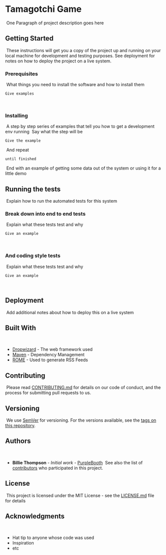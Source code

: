 # Tamagotchi Game
​
One Paragraph of project description goes here
​
## Getting Started
​
These instructions will get you a copy of the project up and running on your local machine for development and testing purposes. See deployment for notes on how to deploy the project on a live system.
​
### Prerequisites
​
What things you need to install the software and how to install them
​
```
Give examples
```
​
### Installing
​
A step by step series of examples that tell you how to get a development env running
​
Say what the step will be
​
```
Give the example
```
​
And repeat
​
```
until finished
```
​
End with an example of getting some data out of the system or using it for a little demo
​
## Running the tests
​
Explain how to run the automated tests for this system
​
### Break down into end to end tests
​
Explain what these tests test and why
​
```
Give an example
```
​
### And coding style tests
​
Explain what these tests test and why
​
```
Give an example
```
​
## Deployment
​
Add additional notes about how to deploy this on a live system
​
## Built With
​
* [Dropwizard](http://www.dropwizard.io/1.0.2/docs/) - The web framework used
* [Maven](https://maven.apache.org/) - Dependency Management
* [ROME](https://rometools.github.io/rome/) - Used to generate RSS Feeds
​
## Contributing
​
Please read [CONTRIBUTING.md](https://gist.github.com/PurpleBooth/b24679402957c63ec426) for details on our code of conduct, and the process for submitting pull requests to us.
​
## Versioning
​
We use [SemVer](http://semver.org/) for versioning. For the versions available, see the [tags on this repository](https://github.com/your/project/tags).
​
## Authors
​
* **Billie Thompson** - *Initial work* - [PurpleBooth](https://github.com/PurpleBooth)
​
See also the list of [contributors](https://github.com/your/project/contributors) who participated in this project.
​
## License
​
This project is licensed under the MIT License - see the [LICENSE.md](LICENSE.md) file for details
​
## Acknowledgments
​
* Hat tip to anyone whose code was used
* Inspiration
* etc